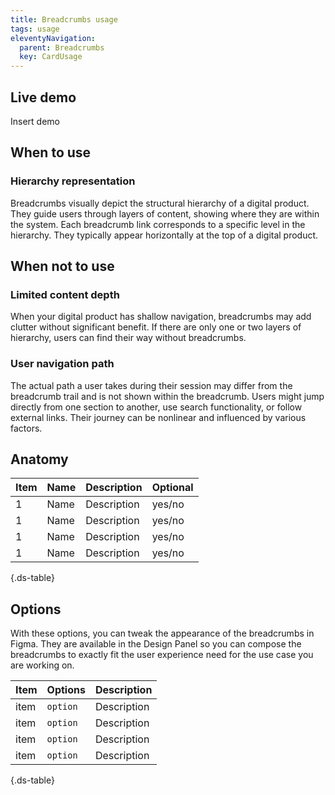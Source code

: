 ```yaml
---
title: Breadcrumbs usage
tags: usage
eleventyNavigation:
  parent: Breadcrumbs
  key: CardUsage
---
```

<section>

## Live demo

Insert demo

</section>

<section>

## When to use

### Hierarchy representation
Breadcrumbs visually depict the structural hierarchy of a digital product. They guide users through layers of content, showing where they are within the system. Each breadcrumb link corresponds to a specific level in the hierarchy. They typically appear horizontally at the top of a digital product.

</section>

<section>

## When not to use

### Limited content depth
When your digital product has shallow navigation, breadcrumbs may add clutter without significant benefit. If there are only one or two layers of hierarchy, users can find their way without breadcrumbs.

### User navigation path
The actual path a user takes during their session may differ from the breadcrumb trail and is not shown within the breadcrumb.
Users might jump directly from one section to another, use search functionality, or follow external links. Their journey can be nonlinear and influenced by various factors.

</section>

<section>

## Anatomy

<div class="ds-table-wrapper">

|Item|Name| Description | Optional|
|-|-|-|-|
|1|Name	|Description|yes/no|
|1|Name	|Description|yes/no|
|1|Name	|Description|yes/no|
|1|Name	|Description|yes/no|

{.ds-table}

</div>

</section>

<section>

## Options

With these options, you can tweak the appearance of the breadcrumbs in Figma. They are available in the Design Panel so you can compose the breadcrumbs to exactly fit the user experience need for the use case you are working on.

<div class="ds-table-wrapper">
  
|Item|Options|Description|
|-|-|-|
|item|`option`|Description|
|item|`option`|Description|
|item|`option`|Description|
|item|`option`|Description|

{.ds-table}

</div>

</section>
